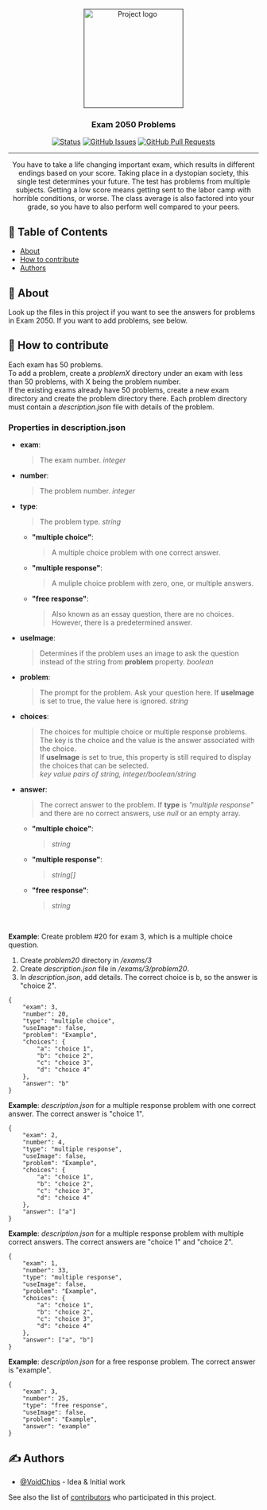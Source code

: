 <p align="center">
  <a href="" rel="noopener">
 <img width=200px height=200px src="https://i.imgur.com/6wj0hh6.jpg" alt="Project logo"></a>
</p>

<h3 align="center">Exam 2050 Problems</h3>

<div align="center">

[![Status](https://img.shields.io/badge/status-active-success.svg)]()
[![GitHub Issues](https://img.shields.io/github/issues/VoidChips/exam-2050-problems.svg)](https://github.com/VoidChips/exam-2050-problems/issues)
[![GitHub Pull Requests](https://img.shields.io/github/issues-pr/VoidChips/exam-2050-problems.svg)](https://github.com/VoidChips/exam-2050-problems/pulls)

</div>

---

<p align="center"> 
You have to take a life changing important exam, which results in different endings based on your score. Taking place in a dystopian society, this single test determines your future. The test has problems from multiple subjects. Getting a low score means getting sent to the labor camp with horrible conditions, or worse. The class average is also factored into your grade, so you have to also perform well compared to your peers.
</p>

## 📝 Table of Contents

- [About](#about)
- [How to contribute](#how_to_contribute)
- [Authors](#authors)

## 🧐 About <a name = "about"></a>
Look up the files in this project if you want to see the answers for problems in Exam 2050.
If you want to add problems, see below.


## 🏁 How to contribute <a name = "how_to_contribute"></a>

Each exam has 50 problems.  
To add a problem, create a *problemX* directory under an exam with less than 50 problems, with X being the problem number.  
If the existing exams already have 50 problems, create a new exam directory and create the problem directory there.
Each problem directory must contain a *description.json* file with details of the problem.  

### Properties in description.json

- **exam**:  
  > The exam number. *integer*
- **number**: 
  > The problem number. *integer*
- **type**: 
  > The problem type. *string*
  + **"multiple choice"**: 
    > A multiple choice problem with one correct answer.
  + **"multiple response"**: 
    > A muliple choice problem with zero, one, or multiple answers.
  + **"free response"**: 
    > Also known as an essay question, there are no choices. However, there is a predetermined answer.
- **useImage**: 
  > Determines if the problem uses an image to ask the question instead of the string from **problem** property. *boolean*
- **problem**: 
  > The prompt for the problem. Ask your question here. If **useImage** is set to true, the value here is ignored. *string*
- **choices**: 
  > The choices for multiple choice or multiple response problems. The key is the choice and the value is the answer associated with the choice.  
  If **useImage** is set to true, this property is still required to display the choices that can be selected.  
  *key value pairs of string, integer/boolean/string*
- **answer**: 
  > The correct answer to the problem. If **type** is *"multiple response"* and there are no correct answers, use *null* or an empty array.
  + **"multiple choice"**: 
    > *string*
  + **"multiple response"**: 
    > *string[]*
  + **"free response"**: 
    > *string*

<br>

**Example**: Create problem #20 for exam 3, which is a multiple choice question.
1. Create *problem20* directory in */exams/3*
2. Create *description.json* file in */exams/3/problem20*.
3. In *description.json*, add details. The correct choice is b, so the answer is "choice 2".
```
{
    "exam": 3,
    "number": 20,
    "type": "multiple choice",
    "useImage": false,
    "problem": "Example",
    "choices": {
        "a": "choice 1",
        "b": "choice 2",
        "c": "choice 3",
        "d": "choice 4"
    },
    "answer": "b"
}
```

**Example**: *description.json* for a multiple response problem with one correct answer. The correct answer is "choice 1".
```
{
    "exam": 2,
    "number": 4,
    "type": "multiple response",
    "useImage": false,
    "problem": "Example",
    "choices": {
        "a": "choice 1",
        "b": "choice 2",
        "c": "choice 3",
        "d": "choice 4"
    },
    "answer": ["a"]
}
```

**Example**: *description.json* for a multiple response problem with multiple correct answers. The correct answers are "choice 1" and "choice 2".
```
{
    "exam": 1,
    "number": 33,
    "type": "multiple response",
    "useImage": false,
    "problem": "Example",
    "choices": {
        "a": "choice 1",
        "b": "choice 2",
        "c": "choice 3",
        "d": "choice 4"
    },
    "answer": ["a", "b"]
}
```

**Example**: *description.json* for a free response problem. The correct answer is "example".
```
{
    "exam": 3,
    "number": 25,
    "type": "free response",
    "useImage": false,
    "problem": "Example",
    "answer": "example"
}
```


## ✍️ Authors <a name = "authors"></a>

- [@VoidChips](https://github.com/VoidChips) - Idea & Initial work

See also the list of [contributors](https://github.com/VoidChips/exam-2050-problems/contributors) who participated in this project.